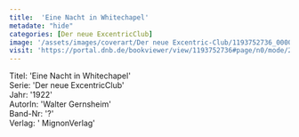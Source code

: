 ```yaml
---
title:  'Eine Nacht in Whitechapel'
metadate: "hide"
categories: [Der neue ExcentricClub]
image: '/assets/images/coverart/Der neue Excentric-Club/1193752736_00000010.jpg'
visit: 'https://portal.dnb.de/bookviewer/view/1193752736#page/n0/mode/2up'
---
```

Titel: 'Eine Nacht in Whitechapel' <br>
Serie: 'Der neue ExcentricClub' <br>
Jahr: '1922' <br>
AutorIn: 'Walter Gernsheim' <br>
Band-Nr: '?' <br>
Verlag: ' MignonVerlag'